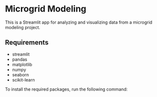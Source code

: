 # Microgrid Modeling

This is a Streamlit app for analyzing and visualizing data from a microgrid modeling project. 

## Requirements

- streamlit
- pandas
- matplotlib
- numpy
- seaborn
- scikit-learn

To install the required packages, run the following command:<html>
   <head>
     <title>pip install -r requirements.txt</title>
   </head>
